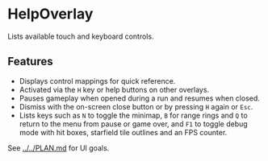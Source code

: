 # HelpOverlay

Lists available touch and keyboard controls.

## Features

- Displays control mappings for quick reference.
- Activated via the `H` key or help buttons on other overlays.
- Pauses gameplay when opened during a run and resumes when closed.
- Dismiss with the on-screen close button or by pressing `H` again or `Esc`.
- Lists keys such as `N` to toggle the minimap, `B` for range rings and `Q`
  to return to the menu from pause or game over, and `F1` to toggle debug
  mode with hit boxes, starfield tile outlines and an FPS counter.

See [../../PLAN.md](../../PLAN.md) for UI goals.
